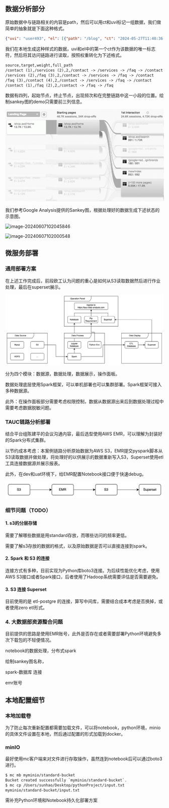 ## 数据分析部分

原始数据中与链路相关的内容是path，然后可以用ct和uvi标记一组数据，我们做简单的抽象就是下面这种格式。

```json
{"uvi": "user493", "el": [{"path": "/blog", "ct": "2024-05-27T11:40:36.263222"}, {"path": "/about", "ct": "2024-05-27T11:41:36.263222"}, {"path": "/services", "ct": "2024-05-27T11:44:36.263222"}, {"path": "/blog", "ct": "2024-05-27T11:52:36.263222"}, {"path": "/about", "ct": "2024-05-27T11:44:36.263222"}]}
```

我们在本地生成这种样式的数据，uvi和el中的第一个ct作为该数据的唯一标志符，然后将其访问链路进行读取，按照权重转化为下述格式。

```
source,target,weight,full_path
/contact (1),/services (2),2,/contact -> /services -> /faq -> /contact
/services (2),/faq (3),2,/contact -> /services -> /faq -> /contact
/faq (3),/contact (4),2,/contact -> /services -> /faq -> /contact
/contact (1),/faq (2),2,/contact -> /faq -> /faq
```

数据有四列，起始节点，终止节点，出现频次和在完整链路中这一小段的位置。绘制sankey图的demo只需要前三列信息。



![unnamed](img/posts/链路分析实例.asserts/unnamed.png)

我们参考Google Analysis提供的Sankey图，根据处理好的数据生成下述状态的示意图。

![image-20240607102045846](img/posts/链路分析实例.asserts/image-20240607102045846.png)

![image-20240607102000548](img/posts/链路分析实例.asserts/image-20240607102000548.png)

## 微服务部署

### 通用部署方案

在上述工作完成后，前段欧工认为问题的重心是如何从S3读取数据然后进行作业处理，最后在superset展示。

![image-20240531173301927](img/posts/链路分析实例.asserts/image-20240531173301927.png)

分为四个模块：数据源，数据处理，数据展示，操作面板。

数据处理底层使用Spark框架，可以单机部署也可以集群部署。Spark框架可接入多种数据源。

此外：在操作面板部分需要考虑权限控制，数据从数据源出来后到数据处理过程中需要考虑数据脱敏问题。



### TAUC链路分析部署

结合平台组陈建平的会议沟通内容，最后选型使用AWS EMR，可以理解为封装好的Spark分布式集群。

以节约成本考虑：本案例链路分析原始数据为AWS S3，EMR提交pyspark脚本从S3读取数据并做处理，将处理好的以供展示的数据重新写入S3，Superset使用etl工具连接数据源并展示报表。

此外，在dev和uat环境下，给EMR配置Notebook接口便于快速debug。



![image-20240530102036825](img/posts/链路分析实例.asserts/image-20240530102036825.png)



### 细节问题（TODO）

#### 1. s3的分层存储

需要了解哪些数据是用standard存放，而哪些访问的频率更低。

需要了解s3存放的数据的格式，以及原始数据是否可以直接连接到spark。



#### 2. Spark 和 S3 的连接

连接方式有多种，目前实现为Python库boto3连接。为后续性能优化考虑，使用AWS S3接口或者Spark接口，后者使用了Hadoop系统需要评估是否需要避免。



#### 3. S3 连接 Superset

目前使用的是 etl-postgre 的连接，算写中间库，需要结合成本考虑是否换掉，或者使用zero etl形式。



### 4. 大数据部资源整合问题

目前提供的思路是使用EMR账号，此外是否存在或者需要部署Python环境避免多次下载包的不轻便情况。

notebook的数据处理，分布式spark

绘制sankey图名称，

spark-数据库 连接

emr账号







## 本地配置细节

### 本地加载卷

为了防止每次重新配置都需要加载文件，可以将notebook，python环境，minio的具体文件设置在本地，然后通过配置的形式加载到docker。

### minIO

最好使用mc客户端来对文件进行存取操作，虽然连到notebook后可以通过boto3进行。

```shell
$ mc mb myminio/standard-bucket
Bucket created successfully `myminio/standard-bucket`.
$ mc cp /Users/sunhao/Desktop/pythonProject/input.txt myminio/standard-bucket/input.txt 
```



需补充Python环境和Notebook持久化部署方案
